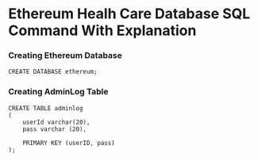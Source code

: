 # Ethereum Healh Care Database SQL Command With Explanation

### Creating Ethereum Database
```mysql
CREATE DATABASE ethereum;
```

### Creating AdminLog Table
```mysql
CREATE TABLE adminlog
(
    userId varchar(20),
    pass varchar (20),
    
    PRIMARY KEY (userID, pass)
);
````

